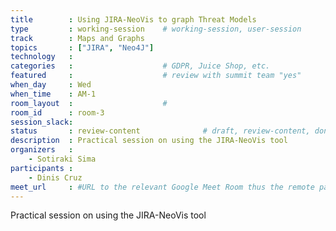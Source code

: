 ```yaml
---
title        : Using JIRA-NeoVis to graph Threat Models
type         : working-session    # working-session, user-session
track        : Maps and Graphs
topics       : ["JIRA", "Neo4J"]
technology   :
categories   :                    # GDPR, Juice Shop, etc.
featured     :                    # review with summit team "yes"
when_day     : Wed
when_time    : AM-1
room_layout  :                    #
room_id      : room-3
session_slack:
status       : review-content              # draft, review-content, done
description  : Practical session on using the JIRA-NeoVis tool
organizers   :
    - Sotiraki Sima
participants :
    - Dinis Cruz
meet_url     : #URL to the relevant Google Meet Room thus the remote participants can join a session
---
```


Practical session on using the JIRA-NeoVis tool

<!--(add intro)

## WHY

(...)

## What

(...)

## Outcomes

(...)

## References

(...)


## Previous
-->
